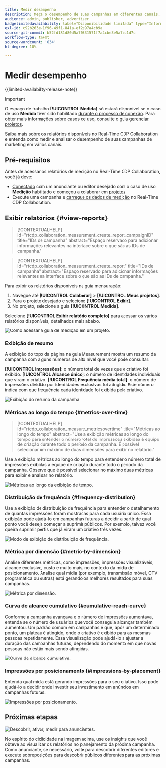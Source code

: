 ```yaml
---
title: Medir desempenho
description: Meça o desempenho de suas campanhas em diferentes canais. Saiba como usar e interpretar vários relatórios.
audience: admin, publisher, advertiser
badgelimitedavailability: label="Disponibilidade limitada" type="Informative" url="https://helpx.adobe.com/legal/product-descriptions/real-time-customer-data-platform-collaboration.html newtab=true"
exl-id: c92b263e-1f96-49f1-841a-ef2e97a4cb9a
source-git-commit: b52fd181d80d5a70331571f7a4cbe3e5a7ec1d7c
workflow-type: tm+mt
source-wordcount: '634'
ht-degree: 18%

---
```


# Medir desempenho

{{limited-availability-release-note}}

>[!IMPORTANT]
>
>O espaço de trabalho **[!UICONTROL Medida]** só estará disponível se o caso de uso **Medida** tiver sido habilitado [durante o processo de conexão](../connect/establishing-connections.md#connection-settings). Para obter mais informações sobre casos de uso, consulte o guia [gerenciar projetos](./manage-projects.md#project-use-cases).

Saiba mais sobre os relatórios disponíveis no Real-Time CDP Collaboration e entenda como medir e analisar o desempenho de suas campanhas de marketing em vários canais.

## Pré-requisitos

Antes de acessar os relatórios de medição no Real-Time CDP Collaboration, você já deve:

* [Conectado](/help/guide/connect/establishing-connections.md) com um anunciante ou editor desejado com o caso de uso **Medição** habilitado e começou a colaborar em [projetos](/help/guide/collaborate/manage-projects.md)
* Execute uma campanha e [carregue os dados de medição](/help/guide/setup/onboard-measurement-data.md) no Real-Time CDP Collaboration.

<!--

## Create a report {#create-report}

Hidden until functionality is live. At that point, move the contextualhelp from below into this section. 

The syntax rtcdp_collaboration_measurement_create_report is currently implemented in the UI. However, a preference would be to imlement the other contextualhelp ID from below instead, since that explicitly includes campaignID in the syntax. Need to sync up with UI team. More details in CORE-116991.

-->

## Exibir relatórios {#view-reports}

>[!CONTEXTUALHELP]
>id="rtcdp_collaboration_measurement_create_report_campaignID"
>title="IDs de campanha"
>abstract="Espaço reservado para adicionar informações relevantes na interface sobre o que são as IDs de campanha."

>[!CONTEXTUALHELP]
>id="rtcdp_collaboration_measurement_create_report"
>title="IDs de campanha"
>abstract="Espaço reservado para adicionar informações relevantes na interface sobre o que são as IDs de campanha."

Para exibir os relatórios disponíveis na guia mensuração:

1. Navegue até **[!UICONTROL Colaborar]** > **[!UICONTROL Meus projetos]**.
2. Para o projeto desejado e selecione **[!UICONTROL Exibir]**.
3. No projeto, selecione a guia **[!UICONTROL Medida]**.

Selecione **[!UICONTROL Exibir relatório completo]** para acessar os vários relatórios disponíveis, detalhados mais abaixo.

![Como acessar a guia de medição em um projeto.](/help/assets/collaborate/measure/measurement.gif)

### Exibição de resumo

A exibição do topo da página na guia Measurement mostra um resumo da campanha com alguns números de alto nível que você pode consultar:

**[!UICONTROL Impressões]**: o número total de vezes que o criativo foi exibido.
**[!UICONTROL Alcance único]**: o número de identidades individuais que viram o criativo.
**[!UICONTROL Frequência média total]**: o número de impressões dividido por identidades exclusivas foi atingido. Este número indica com que frequência cada identidade foi exibida pelo criativo.

![Exibição do resumo da campanha](/help/assets/collaborate/measure/campaign-summary.png)

### Métricas ao longo do tempo {#metrics-over-time}

>[!CONTEXTUALHELP]
>id="rtcdp_collaboration_measure_metricsovertime"
>title="Métricas ao longo do tempo"
>abstract="Use a exibição métricas ao longo do tempo para entender o número total de impressões exibidas à equipe de criação durante todo o período da campanha. É possível selecionar um máximo de duas dimensões para exibir no relatório."

Use a exibição métricas ao longo do tempo para entender o número total de impressões exibidas à equipe de criação durante todo o período da campanha. Observe que é possível selecionar no máximo duas métricas para exibir e analisar no relatório.

![Métricas ao longo da exibição de tempo.](/help/assets/collaborate/measure/metrics-over-time.png)

### Distribuição de frequência {#frequency-distribution}

Use a exibição de distribuição de frequência para entender o detalhamento de quantas impressões foram mostradas para cada usuário único. Essa exibição pode ajudá-lo em campanhas futuras a decidir a partir de qual ponto você deseja começar a suprimir públicos. Por exemplo, talvez você queira suprimir perfis que já viram um criativo três vezes.

![Modo de exibição de distribuição de frequência.](/help/assets/collaborate/measure/frequency-distribution.gif)

### Métrica por dimensão {#metric-by-dimension}

Analise diferentes métricas, como impressões, impressões visualizáveis, alcance exclusivo, custo e muito mais, no contexto da mídia de posicionamento. Analise qual mídia (por exemplo, transmissão móvel, CTV programática ou outras) está gerando os melhores resultados para suas campanhas.

![Métrica por dimensão.](/help/assets/collaborate/measure/metric-by-dimension.png)

### Curva de alcance cumulativo {#cumulative-reach-curve}

Conforme a campanha avançava e o número de impressões aumentava, entenda se o número de usuários que você conseguia alcançar também aumentou. Um padrão comum em campanhas é que, após um determinado ponto, um plateau é atingido, onde o criativo é exibido para as mesmas pessoas repetidamente. Essa visualização pode ajudá-lo a ajustar a duração das campanhas futuras, dependendo do momento em que novas pessoas não estão mais sendo atingidas.

![Curva de alcance cumulativa.](/help/assets/collaborate/measure/cumulative-reach-curve.png)

### Impressões por posicionamento {#impressions-by-placement}

Entenda qual mídia está gerando impressões para o seu criativo. Isso pode ajudá-lo a decidir onde investir seu investimento em anúncios em campanhas futuras.

![Impressões por posicionamento.](/help/assets/collaborate/measure/impressions-by-placement.png)

## Próximas etapas

![Descobrir, ativar, medir para anunciantes.](/help/assets/end-to-end-workflow/discover-activate-measure.png)

No espírito do ciclicidade na imagem acima, use os insights que você obteve ao visualizar os relatórios no planejamento da próxima campanha. Como anunciante, se necessário, volte para descobrir diferentes editores e execute sobreposições para descobrir públicos diferentes para as próximas campanhas.
